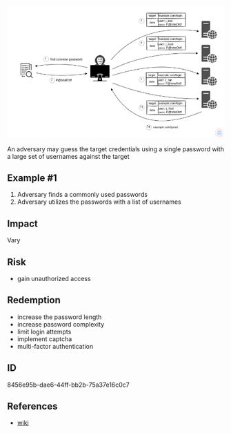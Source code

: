 <p align="center"> <img src="https://raw.githubusercontent.com/qeeqbox/password-spraying/main/password-spraying.png"></p>

 An adversary may guess the target credentials using a single password with a large set of usernames against the target

## Example #1
1. Adversary finds a commonly used passwords
2. Adversary utilizes the passwords with a list of usernames 

## Impact
Vary

## Risk
- gain unauthorized access

## Redemption
- increase the password length
- increase password complexity
- limit login attempts
- implement captcha
- multi-factor authentication

## ID
8456e95b-dae6-44ff-bb2b-75a37e16c0c7

## References
- [wiki](https://en.wikipedia.org/wiki/brute-force_attack/)
